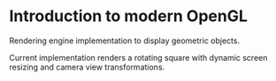 ﻿# Introduction to modern OpenGL

 Rendering engine implementation to display geometric objects.

 Current implementation renders a rotating square with dynamic screen resizing and camera view transformations.
